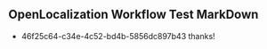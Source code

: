 ## OpenLocalization Workflow Test MarkDown
* 46f25c64-c34e-4c52-bd4b-5856dc897b43 
thanks!<!--HONumber=Mar16_HO2-->
